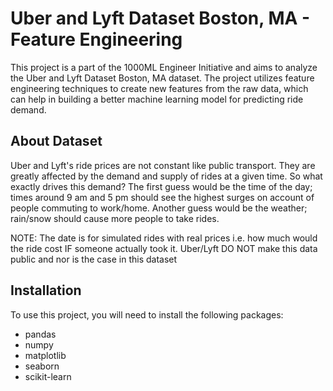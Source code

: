 # Uber and Lyft Dataset Boston, MA - Feature Engineering

This project is a part of the 1000ML Engineer Initiative and aims to analyze the Uber and Lyft Dataset Boston, MA dataset. The project utilizes feature engineering techniques to create new features from the raw data, which can help in building a better machine learning model for predicting ride demand.

## About Dataset

Uber and Lyft's ride prices are not constant like public transport. They are greatly affected by the demand and supply of rides at a given time. So what exactly drives this demand? The first guess would be the time of the day; times around 9 am and 5 pm should see the highest surges on account of people commuting to work/home. Another guess would be the weather; rain/snow should cause more people to take rides.

NOTE: The date is for simulated rides with real prices i.e. how much would the ride cost IF someone actually took it. Uber/Lyft DO NOT make this data public and nor is the case in this dataset

## Installation

To use this project, you will need to install the following packages:

- pandas
- numpy
- matplotlib
- seaborn
- scikit-learn
